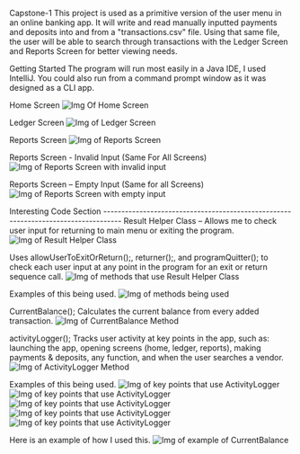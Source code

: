Capstone-1
This project is used as a primitive version of the user menu in an online banking app. It will write and read manually inputted payments and deposits into and from a "transactions.csv" file. Using that same file, the user will be able to search through transactions with the Ledger Screen and Reports Screen for better viewing needs. 

Getting Started 
The program will run most easily in a Java IDE, I used IntelliJ. You could also run from a command prompt window as it was designed as a CLI app. 

Home Screen
![Img Of Home Screen](https://github.com/Phoniix/capstone-1/blob/master/Screenshot_34.png)


Ledger Screen
![Img of Ledger Screen](https://github.com/Phoniix/capstone-1/blob/master/Screenshot_35.png)


Reports Screen
![Img of Reports Screen](https://github.com/Phoniix/capstone-1/blob/master/Screenshot_36.png)

Reports Screen - Invalid Input (Same For All Screens)
![Img of Reports Screen with invalid input](https://github.com/Phoniix/capstone-1/blob/master/Screenshot_37.png)



Reports Screen – Empty Input (Same for all Screens)
![Img of Reports Screen with empty input](https://github.com/Phoniix/capstone-1/blob/master/Screenshot_38.png)


Interesting Code Section -----------------------------------------------------------------------------------
Result Helper Class – Allows me to check user input for returning to main menu or exiting the program.
![Img of Result Helper Class](https://github.com/Phoniix/capstone-1/blob/master/Screenshot_39.png)



Uses allowUserToExitOrReturn();, returner();, and programQuitter(); to check each user input at any point in the program for an exit or return sequence call.
![Img of methods that use Result Helper Class](https://github.com/Phoniix/capstone-1/blob/master/Screenshot_40.png)

Examples of this being used.
![Img of methods being used](https://github.com/Phoniix/capstone-1/blob/master/Screenshot_41.png)

CurrentBalance();
Calculates the current balance from every added transaction. 
![Img of CurrentBalance Method](https://github.com/Phoniix/capstone-1/blob/master/Screenshot_42.png)

activityLogger();
Tracks user activity at key points in the app, such as: launching the app, opening screens (home, ledger, reports), making payments & deposits, any function, and when the user searches a vendor.
![Img of ActivityLogger Method](https://github.com/Phoniix/capstone-1/blob/master/Screenshot_44.png)

Examples of this being used.
![Img of key points that use ActivityLogger](https://github.com/Phoniix/capstone-1/blob/master/Screenshot_47.png)
![Img of key points that use ActivityLogger](https://github.com/Phoniix/capstone-1/blob/master/Screenshot_48.png) 
![Img of key points that use ActivityLogger](https://github.com/Phoniix/capstone-1/blob/master/Screenshot_49.png) 
![Img of key points that use ActivityLogger](https://github.com/Phoniix/capstone-1/blob/master/Screenshot_46.png) 
![Img of key points that use ActivityLogger](https://github.com/Phoniix/capstone-1/blob/master/Screenshot_45.png)



Here is an example of how I used this.
![Img of example of CurrentBalance](https://github.com/Phoniix/capstone-1/blob/master/Screenshot_43.png)
